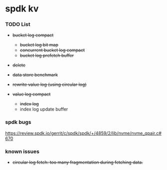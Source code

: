 # spdk kv

### TODO List
+ ~~bucket log compact~~

    + ~~bucket log bit map~~ 
    + ~~concurrent bucket log compact~~
    + ~~bucket log prefetch buffer~~

+ ~~delete~~
+ ~~data store benchmark~~
+ ~~rewrite value log (using circular log)~~
+ ~~value log compact~~

    + ~~index log~~
    + index log update buffer

### spdk bugs

https://review.spdk.io/gerrit/c/spdk/spdk/+/4859/2/lib/nvme/nvme_qpair.c#670

### known issues

+ ~~circular log fetch: too many fragmentation during fetching data.~~